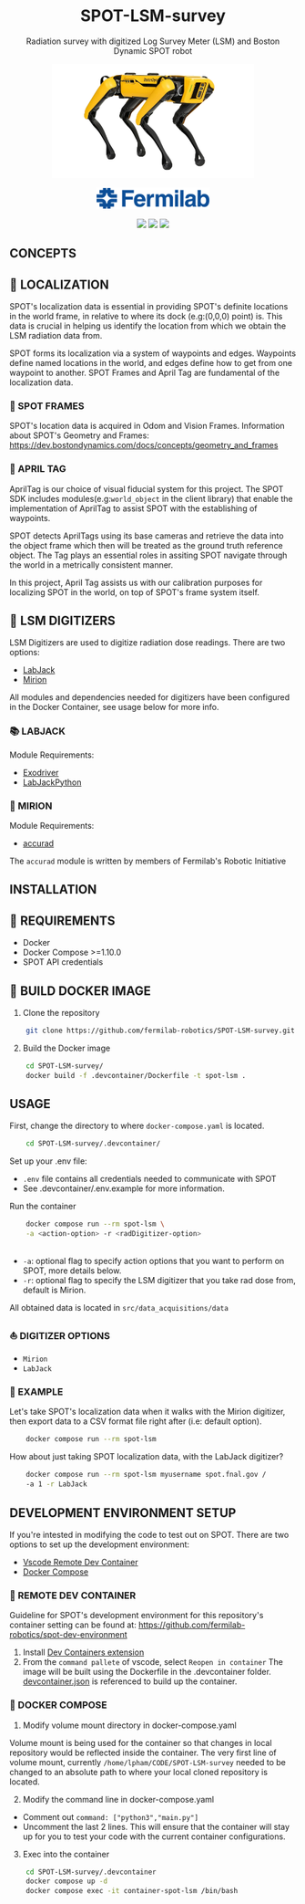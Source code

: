 <div align="center">

# SPOT-LSM-survey
Radiation survey with digitized Log Survey Meter (LSM) and Boston Dynamic SPOT robot
 </div>

<p align="center"><img src="./img/spot-removebg-preview.png" width="auto" height="200" /></p>
<p align="center"><img src="./img/FNAL-Logo-NAL-Blue.png" width="200" height="auto"></p>

<div align="center" >
<a href="https://github.com/boston-dynamics/spot-sdk"><img src="https://img.shields.io/badge/SPOT--SDK-3.3.2-%23FBD403?style=for-the-badge"/></a>
<a href="https://www.docker.com/"><img src="https://img.shields.io/badge/docker-blue?style=for-the-badge&logo=docker"/></a>
<a href="https://www.python.org"><img src="https://img.shields.io/badge/python-3.9-blue?style=for-the-badge&logo=python
"/></a>

</div>


## CONCEPTS

## 💎 LOCALIZATION 

SPOT's localization data is essential in providing SPOT's definite locations in the world frame, in relative to where its dock (e.g:(0,0,0) point) is. This data is crucial in helping us identify the location from which we obtain the LSM radiation data from.

SPOT forms its localization via a system of waypoints and edges. Waypoints define named locations in the world, and edges define how to get from one waypoint to another. SPOT Frames and April Tag are fundamental of the localization data. 

### 🥇 SPOT FRAMES 

SPOT's location data is acquired in Odom and Vision Frames. 
Information about SPOT's Geometry and Frames: <https://dev.bostondynamics.com/docs/concepts/geometry_and_frames> 

### 🥈 APRIL TAG

AprilTag is our choice of visual fiducial system for this project. The SPOT SDK includes modules(e.g:```world_object``` in the client library) that enable the implementation of AprilTag to assist SPOT with the establishing of waypoints. 

SPOT detects AprilTags using its base cameras and retrieve the data into the object frame which then will be treated as the ground truth reference object. The Tag plays an essential roles in assiting SPOT navigate through the world in a metrically consistent manner. 

In this project, April Tag assists us with our calibration purposes for localizing SPOT in the world, on top of SPOT's frame system itself. 

## 💎 LSM DIGITIZERS

LSM Digitizers are used to digitize radiation dose readings. There are two options: 
- [LabJack](https://labjack.com/)
- [Mirion](https://www.mirion.com)

All modules and dependencies needed for digitizers have been configured in the Docker Container, see usage below for more info. 

### 📚 LABJACK  

Module Requirements: 
- [Exodriver](https://github.com/labjack/exodriver)
- [LabJackPython](https://github.com/labjack/LabJackPython)

### 📔 MIRION 

Module Requirements: 
- [accurad](https://github.com/fermilab-robotics/AccuRad-PRD)

The `accurad` module is written by members of Fermilab's Robotic Initiative 


## INSTALLATION 

## 📝 REQUIREMENTS 

- Docker 
- Docker Compose >=1.10.0
- SPOT API credentials

## 🚧 BUILD DOCKER IMAGE
1. Clone the repository 

```bash
    git clone https://github.com/fermilab-robotics/SPOT-LSM-survey.git
```

2. Build the Docker image 

```bash 
    cd SPOT-LSM-survey/
    docker build -f .devcontainer/Dockerfile -t spot-lsm . 
```


## USAGE 


First, change the directory to where `docker-compose.yaml` is located. 

```bash 
    cd SPOT-LSM-survey/.devcontainer/
```

Set up your .env file: 
- `.env` file contains all credentials needed to communicate with SPOT 
- See .devcontainer/.env.example for more information. 

Run the container 

```bash 
    docker compose run --rm spot-lsm \
    -a <action-option> -r <radDigitizer-option> 
    
```

- `-a`: optional flag to specify action options that you want to perform on SPOT, more details below. 
- `-r`: optional flag to specify the LSM digitizer that you take rad dose from, default is Mirion.  

All obtained data is located in `src/data_acquisitions/data`



### ⛵ DIGITIZER OPTIONS

- `Mirion`
- `LabJack`

### 📔 EXAMPLE 

Let's take SPOT's localization data when it walks with the Mirion digitizer, then export data to a CSV format file right after (i.e: default option).

```bash 
    docker compose run --rm spot-lsm
```

How about just taking SPOT localization data, with the LabJack digitizer? 

```bash
    docker compose run --rm spot-lsm myusername spot.fnal.gov / 
    -a 1 -r LabJack 
```


## DEVELOPMENT ENVIRONMENT SETUP

If you're intested in modifying the code to test out on SPOT. There are two options to set up the development environment: 
- [Vscode Remote Dev Container](https://code.visualstudio.com/docs/devcontainers/containers)
- [Docker Compose](https://docs.docker.com/compose/)


### :rainbow: REMOTE DEV CONTAINER 

Guideline for SPOT's development environment for this repository's container setting can be found at: <https://github.com/fermilab-robotics/spot-dev-environment> 

1. Install [Dev Containers extension](https://marketplace.visualstudio.com/items?itemName=ms-vscode-remote.remote-containers)
1. From the `command pallete` of vscode, select `Reopen in container`
The image will be built using the Dockerfile in the .devcontainer folder. [devcontainer.json](.devcontainer/devcontainer.json) is referenced to build up the container. 


### :ocean: DOCKER COMPOSE 

1. Modify volume mount directory in docker-compose.yaml

Volume mount is being used for the container so that changes in local repository would be reflected inside the container. 
The very first line of volume mount, currently `/home/lpham/CODE/SPOT-LSM-survey` needed to be changed to an absolute path to where your local cloned repository is located. 

2. Modify the command line in docker-compose.yaml 

- Comment out `command: ["python3","main.py"]`
- Uncomment the last 2 lines. This will ensure that the container will stay up for you to test your code with the current container configurations.

3. Exec into the container

```bash
    cd SPOT-LSM-survey/.devcontainer
    docker compose up -d 
    docker compose exec -it container-spot-lsm /bin/bash
```










  


